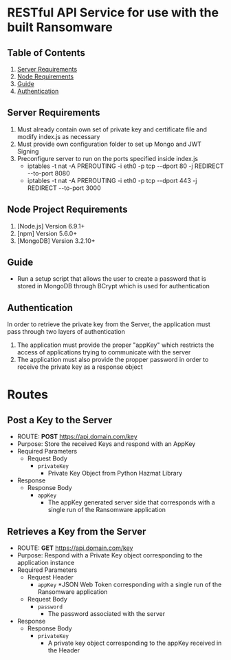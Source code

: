 # RESTful API Service for use with the built Ransomware
## Table of Contents
1. [Server Requirements](#server_requirements)
2. [Node Requirements](#node_requirements)
3. [Guide](#guide)
4. [Authentication](#authentication)

<a name="server_requirements"></a>
## Server Requirements
1. Must already contain own set of private key and certificate file and modify index.js as necessary
2. Must provide own configuration folder to set up Mongo and JWT Signing
3. Preconfigure server to run on the ports specified inside index.js
	* iptables -t nat -A PREROUTING -i eth0 -p tcp --dport 80 -j REDIRECT --to-port 8080
	* iptables -t nat -A PREROUTING -i eth0 -p tcp --dport 443 -j REDIRECT --to-port 3000

<a name="node_requirements"></a>
## Node Project Requirements
1. [Node.js] Version 6.9.1+
2. [npm] Version 5.6.0+
3. [MongoDB] Version 3.2.10+

<a name="guide"></a>
## Guide
* Run a setup script that allows the user to create a password that is stored in MongoDB through BCrypt 
which is used for authentication

<a name="authentication"></a>
## Authentication
In order to retrieve the private key from the Server, the application must pass through two layers of authentication
1. The application must provide the proper "appKey" which restricts the access of applications trying to communicate with the server
2. The application must also provide the propper password in order to receive the private key as a response object

<a name="routes"></a>
# Routes

<a name="post-key"></a>
## Post a Key to the Server
* ROUTE: __POST__ https://api.domain.com/key
* Purpose: Store the received Keys and respond with an AppKey
* Required Parameters
	* Request Body
		* `privateKey`
			* Private Key Object from Python Hazmat Library
* Response
	* Response Body
		* `appKey`
			* The appKey generated server side that corresponds with a single run of the Ransomware application

<a name="get-key"></a>
## Retrieves a Key from the Server
* ROUTE: __GET__ https://api.domain.com/key
* Purpose: Respond with a Private Key object corresponding to the application instance
* Required Parameters
	* Request Header
		* `appKey`
			*JSON Web Token corresponding with a single run of the Ransomware application
	* Request Body
		* `password`
			* The password associated with the server
* Response
	* Response Body
		* `privateKey`
			* A private key object corresponding to the appKey received in the Header
